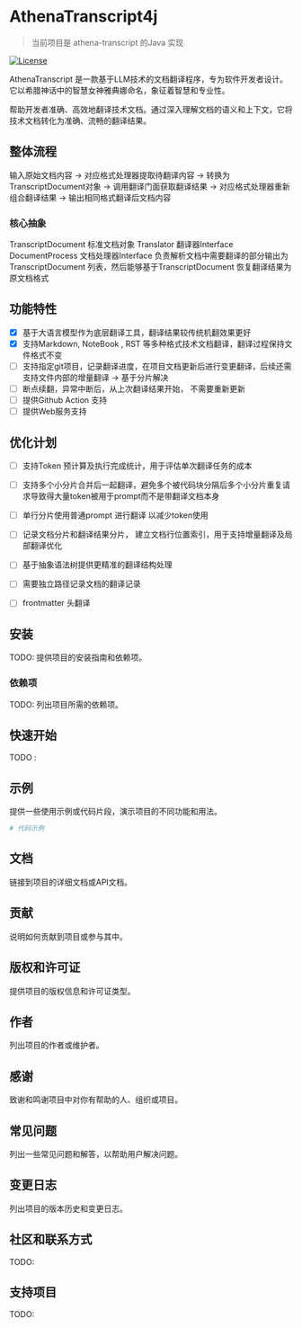 # AthenaTranscript4j

> 当前项目是 athena-transcript 的Java 实现 

[![License](https://img.shields.io/badge/license-MIT-blue.svg)](https://opensource.org/licenses/MIT)

AthenaTranscript 是一款基于LLM技术的文档翻译程序，专为软件开发者设计。它以希腊神话中的智慧女神雅典娜命名，象征着智慧和专业性。

帮助开发者准确、高效地翻译技术文档。通过深入理解文档的语义和上下文，它将技术文档转化为准确、流畅的翻译结果。

## 整体流程

输入原始文档内容
    -> 对应格式处理器提取待翻译内容 
        -> 转换为TranscriptDocument对象 
            -> 调用翻译门面获取翻译结果 
    -> 对应格式处理器重新组合翻译结果 
-> 输出相同格式翻译后文档内容

### 核心抽象

TranscriptDocument 标准文档对象
Translator 翻译器Interface
DocumentProcess 文档处理器Interface 负责解析文档中需要翻译的部分输出为TranscriptDocument 列表，然后能够基于TranscriptDocument 恢复翻译结果为原文档格式




## 功能特性

- [x] 基于大语言模型作为底层翻译工具，翻译结果较传统机翻效果更好
- [x] 支持Markdown, NoteBook , RST 等多种格式技术文档翻译，翻译过程保持文件格式不变
- [ ] 支持指定git项目，记录翻译进度，在项目文档更新后进行变更翻译，后续还需支持文件内部的增量翻译 -> 基于分片解决
- [ ] 断点续翻，异常中断后，从上次翻译结果开始， 不需要重新更新
- [ ] 提供Github Action 支持
- [ ] 提供Web服务支持

## 优化计划

- [ ] 支持Token 预计算及执行完成统计，用于评估单次翻译任务的成本
- [ ] 支持多个小分片合并后一起翻译，避免多个被代码块分隔后多个小分片重复请求导致得大量token被用于prompt而不是带翻译文档本身
- [ ] 单行分片使用普通prompt 进行翻译 以减少token使用
- [ ] 记录文档分片和翻译结果分片， 建立文档行位置索引，用于支持增量翻译及局部翻译优化
- [ ] 基于抽象语法树提供更精准的翻译结构处理
- [ ] 需要独立路径记录文档的翻译记录
- [ ] frontmatter 头翻译


## 安装

TODO: 提供项目的安装指南和依赖项。

### 依赖项

TODO: 列出项目所需的依赖项。


## 快速开始

TODO :

## 示例

提供一些使用示例或代码片段，演示项目的不同功能和用法。

```python
# 代码示例
```

## 文档

链接到项目的详细文档或API文档。

## 贡献

说明如何贡献到项目或参与其中。

## 版权和许可证

提供项目的版权信息和许可证类型。

## 作者

列出项目的作者或维护者。

## 感谢

致谢和鸣谢项目中对你有帮助的人、组织或项目。

## 常见问题

列出一些常见问题和解答，以帮助用户解决问题。

## 变更日志

列出项目的版本历史和变更日志。

## 社区和联系方式

TODO:

## 支持项目

TODO: